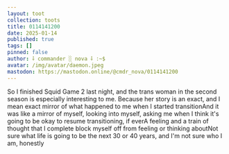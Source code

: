```yaml
---
layout: toot
collection: toots
title: 0114141200
date: 2025-01-14
published: true
tags: []
pinned: false
author: ⸸ commander ░ nova ⸸ :~$
avatar: /img/avatar/daemon.jpeg
mastodon: https://mastodon.online/@cmdr_nova/0114141200
---
```


So I finished Squid Game 2 last night, and the trans woman in the second season is especially interesting to me. Because her story is an exact, and I mean exact mirror of what happened to me when I started transitionAnd it was like a mirror of myself, looking into myself, asking me when I think it's going to be okay to resume transitioning, if everA feeling and a train of thought that I complete block myself off from feeling or thinking aboutNot sure what life is going to be the next 30 or 40 years, and I'm not sure who I am, honestly
